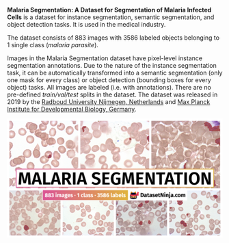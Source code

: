 **Malaria Segmentation: A Dataset for Segmentation of Malaria Infected Cells** is a dataset for instance segmentation, semantic segmentation, and object detection tasks. It is used in the medical industry. 

The dataset consists of 883 images with 3586 labeled objects belonging to 1 single class (*malaria parasite*).

Images in the Malaria Segmentation dataset have pixel-level instance segmentation annotations. Due to the nature of the instance segmentation task, it can be automatically transformed into a semantic segmentation (only one mask for every class) or object detection (bounding boxes for every object) tasks. All images are labeled (i.e. with annotations). There are no pre-defined <i>train/val/test</i> splits in the dataset. The dataset was released in 2019 by the [Radboud University Nijmegen, Netherlands](https://www.ru.nl/icis/) and [Max Planck Institute for Developmental Biology, Germany](https://www.mpg.de/151769/biology-tuebingen).

<img src="https://github.com/dataset-ninja/malaria-segmentation/raw/main/visualizations/poster.png">
